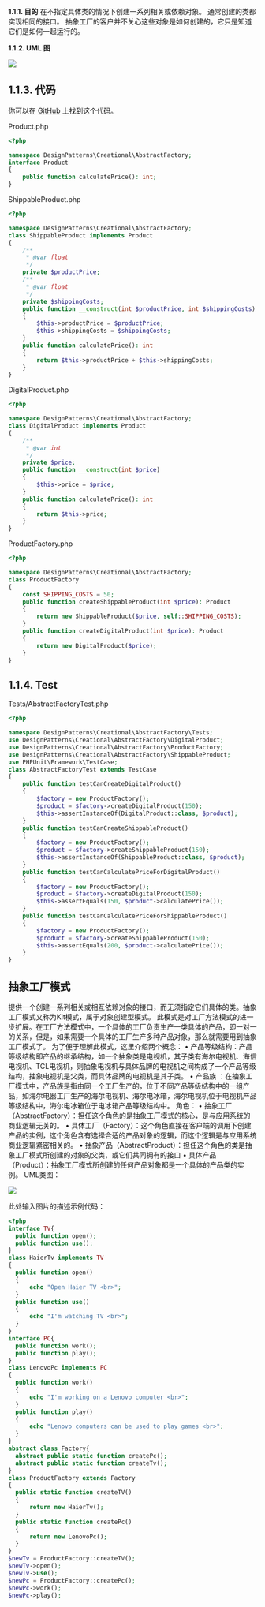 **1.1.1. 目的**
在不指定具体类的情况下创建一系列相关或依赖对象。 通常创建的类都实现相同的接口。 抽象工厂的客户并不关心这些对象是如何创建的，它只是知道它们是如何一起运行的。

**1.1.2. UML 图**

![](../../images/DesignPatterns/01.png)

## 1.1.3. 代码

你可以在 [GitHub](https://github.com/domnikl/DesignPatternsPHP/tree/master/Creational/AbstractFactory) 上找到这个代码。

Product.php

```php
<?php

namespace DesignPatterns\Creational\AbstractFactory;
interface Product
{
    public function calculatePrice(): int;
}
```

ShippableProduct.php

```php
<?php

namespace DesignPatterns\Creational\AbstractFactory;
class ShippableProduct implements Product
{
    /**
     * @var float
     */
    private $productPrice;
    /**
     * @var float
     */
    private $shippingCosts;
    public function __construct(int $productPrice, int $shippingCosts)
    {
        $this->productPrice = $productPrice;
        $this->shippingCosts = $shippingCosts;
    }
    public function calculatePrice(): int
    {
        return $this->productPrice + $this->shippingCosts;
    }
}
```

DigitalProduct.php

```php
<?php

namespace DesignPatterns\Creational\AbstractFactory;
class DigitalProduct implements Product
{
    /**
     * @var int
     */
    private $price;
    public function __construct(int $price)
    {
        $this->price = $price;
    }
    public function calculatePrice(): int
    {
        return $this->price;
    }
}
```

ProductFactory.php

```php
<?php

namespace DesignPatterns\Creational\AbstractFactory;
class ProductFactory
{
    const SHIPPING_COSTS = 50;
    public function createShippableProduct(int $price): Product
    {
        return new ShippableProduct($price, self::SHIPPING_COSTS);
    }
    public function createDigitalProduct(int $price): Product
    {
        return new DigitalProduct($price);
    }
}
```

## 1.1.4. Test

Tests/AbstractFactoryTest.php

```php
<?php

namespace DesignPatterns\Creational\AbstractFactory\Tests;
use DesignPatterns\Creational\AbstractFactory\DigitalProduct;
use DesignPatterns\Creational\AbstractFactory\ProductFactory;
use DesignPatterns\Creational\AbstractFactory\ShippableProduct;
use PHPUnit\Framework\TestCase;
class AbstractFactoryTest extends TestCase
{
    public function testCanCreateDigitalProduct()
    {
        $factory = new ProductFactory();
        $product = $factory->createDigitalProduct(150);
        $this->assertInstanceOf(DigitalProduct::class, $product);
    }
    public function testCanCreateShippableProduct()
    {
        $factory = new ProductFactory();
        $product = $factory->createShippableProduct(150);
        $this->assertInstanceOf(ShippableProduct::class, $product);
    }
    public function testCanCalculatePriceForDigitalProduct()
    {
        $factory = new ProductFactory();
        $product = $factory->createDigitalProduct(150);
        $this->assertEquals(150, $product->calculatePrice());
    }
    public function testCanCalculatePriceForShippableProduct()
    {
        $factory = new ProductFactory();
        $product = $factory->createShippableProduct(150);
        $this->assertEquals(200, $product->calculatePrice());
    }
}
```





## 抽象工厂模式

提供一个创建一系列相关或相互依赖对象的接口，而无须指定它们具体的类。抽象工厂模式又称为Kit模式，属于对象创建型模式。
此模式是对工厂方法模式的进一步扩展。在工厂方法模式中，一个具体的工厂负责生产一类具体的产品，即一对一的关系，但是，如果需要一个具体的工厂生产多种产品对象，那么就需要用到抽象工厂模式了。
为了便于理解此模式，这里介绍两个概念：
• 产品等级结构：产品等级结构即产品的继承结构，如一个抽象类是电视机，其子类有海尔电视机、海信电视机、TCL电视机，则抽象电视机与具体品牌的电视机之间构成了一个产品等级结构，抽象电视机是父类，而具体品牌的电视机是其子类。
• 产品族 ：在抽象工厂模式中，产品族是指由同一个工厂生产的，位于不同产品等级结构中的一组产品，如海尔电器工厂生产的海尔电视机、海尔电冰箱，海尔电视机位于电视机产品等级结构中，海尔电冰箱位于电冰箱产品等级结构中。
角色：
• 抽象工厂（AbstractFactory）：担任这个角色的是抽象工厂模式的核心，是与应用系统的商业逻辑无关的。
• 具体工厂（Factory）：这个角色直接在客户端的调用下创建产品的实例，这个角色含有选择合适的产品对象的逻辑，而这个逻辑是与应用系统商业逻辑紧密相关的。
• 抽象产品（AbstractProduct）：担任这个角色的类是抽象工厂模式所创建的对象的父类，或它们共同拥有的接口
• 具体产品（Product）：抽象工厂模式所创建的任何产品对象都是一个具体的产品类的实例。
UML类图：

![](../../images/DesignPatterns/18cbc9616d15f85df8d6646962d94d57.png)

此处输入图片的描述示例代码：

```php
<?php 
interface TV{
  public function open();
  public function use();
}
class HaierTv implements TV
{
  public function open()
  {
      echo "Open Haier TV <br>";
  }
  public function use()
  {
      echo "I'm watching TV <br>";
  }
}
interface PC{
  public function work();
  public function play();
}
class LenovoPc implements PC
{
  public function work()
  {
      echo "I'm working on a Lenovo computer <br>";
  }
  public function play()
  {
      echo "Lenovo computers can be used to play games <br>";
  }
}
abstract class Factory{
  abstract public static function createPc();
  abstract public static function createTv();
}
class ProductFactory extends Factory
{
  public static function createTV()
  {
      return new HaierTv();
  }
  public static function createPc()
  {
      return new LenovoPc();
  }
}
$newTv = ProductFactory::createTV();
$newTv->open();
$newTv->use();
$newPc = ProductFactory::createPc();
$newPc->work();
$newPc->play();
```


